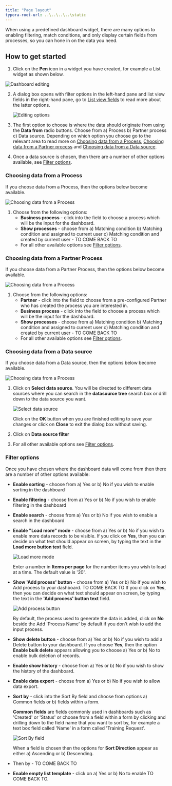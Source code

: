 ```yaml
---
title: "Page layout"
typora-root-url: ..\..\..\..\static
---
```


When using a predefined dashboard widget, there are many options to enabling filtering, match conditions, and only display certain fields from processes, so you can hone in on the data you need.



## How to get started ##

1. Click on the **Pen** icon in a widget you have created, for example a List widget as shown below.

![Dashboard editing](/images/dashboardconfig.png)

2. A dialog box opens with filter options in the left-hand pane and list view fields in the right-hand pane, go to [List view fields](#list-view-fields) to read more about the latter options.

   ![Editing options](/images/listconfig.png)

3. The first option to choose is where the data should originate from using the **Data from** radio buttons. Choose from a) Process b) Partner process c) Data source. Depending on which option you choose go to the relevant area to read more on [Choosing data from a Process](#choosing-data-from-a-process), [Choosing data from a Partner process](#choosing-data=from-a=partner-process) and [Choosing data from a Data source](#choosing-data-from-a-data-source).

4. Once a data source is chosen, then there are a number of other options available, see [Filter options](#filter-options).

   

### Choosing data from a Process ###

If you choose data from a Process, then the options below become available.

![Choosing data from a Process](/images/processdata.png)

1. Choose from the following options:
   - **Business process** - click into the field to choose a process which will be the input for the dashboard.
   - **Show processes** - choose from a) Matching condition b) Matching condition and assigned to current user c) Matching condition and created by current user - TO COME BACK TO
   - For all other available options see [Filter options](#filter-options).



### Choosing data from a Partner Process ###

If you choose data from a Partner Process, then the options below become available.

![Choosing data from a Process](/images/partnerprocess_resized.png)

1. Choose from the following options:
   - **Partner** - click into the field to choose from a pre-configured Partner who has created the process you are interested in.
   - **Business process** - click into the field to choose a process which will be the input for the dashboard.
   - **Show processes** - choose from a) Matching condition b) Matching condition and assigned to current user c) Matching condition and created by current user - TO COME BACK TO
   - For all other available options see [Filter options](#filter-options).



### Choosing data from a Data source ###

If you choose data from a Data source, then the options below become available.

![Choosing data from a Process](/images/dataprocess_resized.png)

1. Click on **Select data source**. You will be directed to different data sources where you can search in the **datasource tree** search box or drill down to the data source you want. 

   ![Select data source](/images/selectdatasource.png)

   Click on the **OK** button when you are finished editing to save your changes or click on **Close** to exit the dialog box without saving.

1. Click on **Data source filter**

1. For all other available options see [Filter options](#filter-options).

   

### Filter options ###
Once you have chosen where the dashboard data will come from then there are a number of other options available: 

- **Enable sorting** - choose from a) Yes or b) No if you wish to enable sorting in the dashboard

- **Enable filtering** - choose from a) Yes or b) No if you wish to enable filtering in the dashboard

- **Enable search** - choose from a) Yes or b) No if you wish to enable a search in the dashboard

- **Enable "Load more" mode** - choose from a) Yes or b) No if you wish to enable more data records to be visible. If you click on **Yes**, then you can decide on what text should appear on screen, by typing the text in the **Load more button text** field.

  ![Load more mode](/images/loadmore.png)

  Enter a number in **Items per page** for the number items you wish to load at a time. The default value is '20'.

- **Show 'Add process' button** - choose from a) Yes or b) No if you wish to Add process to your dashboard. TO COME BACK TO If you click on **Yes**, then you can decide on what text should appear on screen, by typing the text in the **'Add process' button text** field. 

  ![Add process button](/images/addprocess.png)

  By default, the process used to generate the data is added, click on **No** beside the Add 'Process Name' by default if you don't wish to add the input process.

- **Show delete button** - choose from a) Yes or b) No if you wish to add a Delete button to your dashboard. If you choose **Yes**, then the option **Enable bulk delete** appears allowing you to choose a) Yes or b) No to enable bulk deletion of records.

- **Enable show history** - choose from a) Yes or b) No if you wish to show the history of the dashboard.

- **Enable data export** - choose from a) Yes or b) No if you wish to allow data export.

- **Sort by** - click into the Sort By field and choose from options a) Common fields or b) fields within a form.

  **Common fields** are fields commonly used in dashboards such as 'Created' or 'Status' or choose from a field within a form by clicking and drilling down to the field name that you want to sort by, for example a text box field called 'Name' in a form called 'Training Request'.

  ![Sort By field](/images/sortbyfield.png)

  When a field is chosen then the options for **Sort Direction** appear as either a) Ascending or b) Descending.

- Then by - TO COME BACK TO

- **Enable empty list template** - click on a) Yes or b) No to enable TO COME BACK TO.



